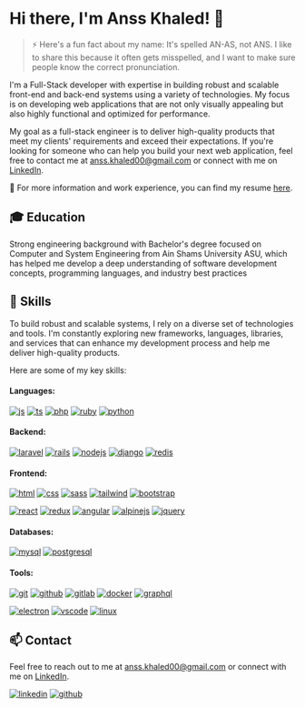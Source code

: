 # Hi there, I'm Anss Khaled! 👋

> ⚡ Here's a fun fact about my name: It's spelled AN-AS, not ANS. I like to share this because it often gets misspelled, and I want to make sure people know the correct pronunciation.

I'm a Full-Stack developer with expertise in building robust and scalable front-end and back-end systems using a variety of technologies. My focus is on developing web applications that are not only visually appealing but also highly functional and optimized for performance.

My goal as a full-stack engineer is to deliver high-quality products that meet my clients' requirements and exceed their expectations. If you're looking for someone who can help you build your next web application, feel free to contact me at [anss.khaled00@gmail.com](mailto:anss.khaled00@gmail.com) or connect with me on [LinkedIn](https://www.linkedin.com/in/ansskfarouk/).

📄 For more information and work experience, you can find my resume [here](https://drive.google.com/file/d/1JVNd-xHBrdpktsuDREXfbxVwLKMbNYjy/view).

## 🎓 Education
Strong engineering background with Bachelor's degree focused on Computer and System Engineering from Ain Shams University ASU, which has helped me develop a deep understanding of software development concepts, programming languages, and industry best practices

## 🌱 Skills
To build robust and scalable systems, I rely on a diverse set of technologies and tools. I'm constantly exploring new frameworks, languages, libraries, and services that can enhance my development process and help me deliver high-quality products.

Here are some of my key skills:

#### Languages:
  
  [![js](https://skillicons.dev/icons?i=js&theme=dark)](https://developer.mozilla.org/en-US/docs/Web/JavaScript)
  [![ts](https://skillicons.dev/icons?i=ts&theme=dark)](https://www.typescriptlang.org/)
  [![php](https://skillicons.dev/icons?i=php&theme=dark)](https://www.php.net/)
  [![ruby](https://skillicons.dev/icons?i=ruby&theme=dark)](https://www.ruby-lang.org/en/)
  [![python](https://skillicons.dev/icons?i=python&theme=dark)](https://www.python.org/)

#### Backend:

  [![laravel](https://skillicons.dev/icons?i=laravel&theme=dark)](https://laravel.com/)
  [![rails](https://skillicons.dev/icons?i=rails&theme=dark)](https://rubyonrails.org/)
  [![nodejs](https://skillicons.dev/icons?i=nodejs&theme=dark)](https://nodejs.org/en)
  [![django](https://skillicons.dev/icons?i=django&theme=dark)](https://www.djangoproject.com/)
  [![redis](https://skillicons.dev/icons?i=redis&theme=dark)](https://redis.io/)

#### Frontend:

  [![html](https://skillicons.dev/icons?i=html&theme=dark)](https://developer.mozilla.org/en-US/docs/Web/HTML)
  [![css](https://skillicons.dev/icons?i=css&theme=dark)](https://developer.mozilla.org/en-US/docs/Web/CSS)
  [![sass](https://skillicons.dev/icons?i=sass&theme=dark)](https://sass-lang.com/)
  [![tailwind](https://skillicons.dev/icons?i=tailwind&theme=dark)](https://tailwindcss.com/)
  [![bootstrap](https://skillicons.dev/icons?i=bootstrap&theme=dark)](https://getbootstrap.com/)

  [![react](https://skillicons.dev/icons?i=react&theme=dark)](https://react.dev/)
  [![redux](https://skillicons.dev/icons?i=redux&theme=dark)](https://redux.js.org/)
  [![angular](https://skillicons.dev/icons?i=angular&theme=dark)](https://angular.io/)
  [![alpinejs](https://skillicons.dev/icons?i=alpinejs&theme=dark)](https://alpinejs.dev/)
  [![jquery](https://skillicons.dev/icons?i=jquery&theme=dark)](https://jquery.com/)

#### Databases:

  [![mysql](https://skillicons.dev/icons?i=mysql&theme=dark)](https://www.mysql.com/)
  [![postgresql](https://skillicons.dev/icons?i=postgresql&theme=dark)](https://www.postgresql.org/)

#### Tools:

  [![git](https://skillicons.dev/icons?i=git&theme=dark)](https://git-scm.com/)
  [![github](https://skillicons.dev/icons?i=github&theme=dark)](https://github.com/)
  [![gitlab](https://skillicons.dev/icons?i=gitlab&theme=dark)](https://gitlab.com)
  [![docker](https://skillicons.dev/icons?i=docker&theme=dark)](https://www.docker.com/)
  [![graphql](https://skillicons.dev/icons?i=graphql&theme=dark)](https://graphql.org/)

  [![electron](https://skillicons.dev/icons?i=electron&theme=dark)](https://www.electronjs.org/)
  [![vscode](https://skillicons.dev/icons?i=vscode&theme=dark)](https://code.visualstudio.com/)
  [![linux](https://skillicons.dev/icons?i=linux&theme=dark)](https://www.linux.org/)

## 📫 Contact

Feel free to reach out to me at [anss.khaled00@gmail.com](mailto:anss.khaled00@gmail.com) or connect with me on [LinkedIn](https://www.linkedin.com/in/ansskfarouk/).

[![linkedin](https://skillicons.dev/icons?i=linkedin&theme=dark)](https://www.linkedin.com/in/ansskfarouk/)
[![github](https://skillicons.dev/icons?i=github&theme=dark)](https://github.com/AnssKF)
